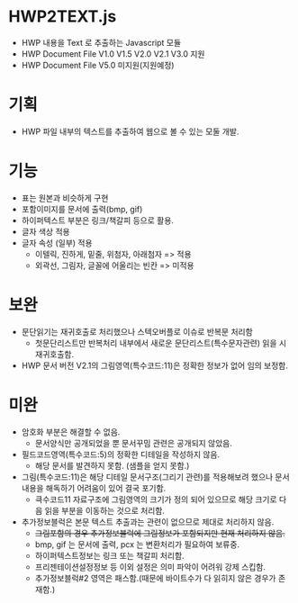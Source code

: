 # HWP2TEXT.js
- HWP 내용을 Text 로 추출하는 Javascript 모듈
- HWP Document File V1.0 V1.5 V2.0 V2.1 V3.0 지원
- HWP Document File V5.0 미지원(지원예정)

# 기획
- HWP 파일 내부의 텍스트를 추출하여 웹으로 볼 수 있는 모둘 개발.

# 기능
- 표는 원본과 비슷하게 구현
- 포함이미지를 문서에 출력(bmp, gif)
- 하이퍼텍스트 부분은 링크/책갈피 등으로 활용.
- 글자 색상 적용
- 글자 속성 (일부) 적용
  - 이텔릭, 진하게, 밑줄, 위첨자, 아래첨자 => 적용
  - 외곽선, 그림자, 글꼴에 어울리는 빈칸 => 미적용
  
# 보완
- 문단읽기는 재귀호출로 처리했으나 스텍오버플로 이슈로 반복문 처리함
  - 첫문단리스트만 반복처리 내부에서 새로운 문단리스트(특수문자관련) 읽을 시 재귀호출함.
- HWP 문서 버전 V2.1의 그림영역(특수코드:11)은 정확한 정보가 없어 임의 보정함.

# 미완 
- 암호화 부분은 해결할 수 없음.
  - 문서양식만 공개되었을 뿐 문서꾸밈 관련은 공개되지 않았음.
- 필드코드영역(특수코드:5)의 정확한 디테일을 작성하지 않음.
  - 해당 문서를 발견하지 못함. (샘플을 얻지 못함.)
- 그림(특수코드:11)은 해당 디테일 문서구조(그리기 관련)를 적용해보려 했으나 문서내용을 해독하기 어려움이 있어 결국 포기함.
  - 큭수코드11 자료구조에 그림영역의 크기가 정의 되어 있으므로 해당 크기로 다음 읽을 부분을 이동하는 것으로 처리함.
- 추가정보블럭은 본문 텍스트 추출과는 관련이 없으므로 제대로 처리하지 않음.
  - <del>그림포함의 경우 추가정보블럭에 그림정보가 포함되지만 현재 처리하지 않음.</del>
  - bmp, gif 는 문서에 출력, pcx 는 변환처리가 필요하여 보류중.
  - 하이퍼텍스트정보는 링크 또는 책갈피 처리함.
  - 프리젠테이션설정정보 등 이외 설정은 의미 파악이 어려워 강제 스킵함.
  - 추가정보블럭#2 영역은 패스함.(때문에 바이트수가 다 읽히지 않은 경우가 존재함.)

